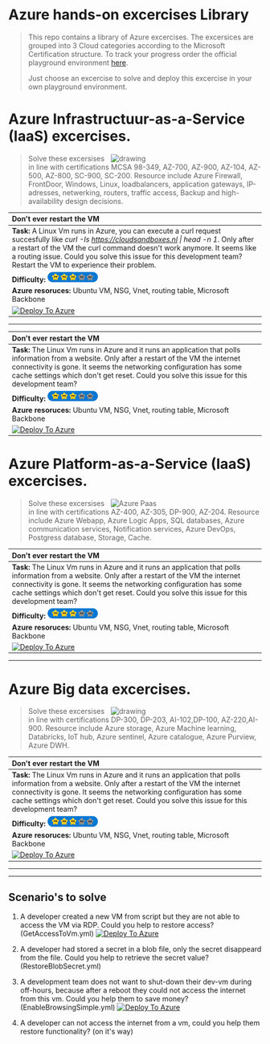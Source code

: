 # Azure hands-on excercises Library
> This repo contains a library of Azure excercises. The excersices are grouped into 3 Cloud categories according to the Microsoft Certification structure. To track your progress order the official playground environment [here](https://cloudsandboxes.nl).
> 
>Just choose an excercise to solve and deploy this excercise in your own playground environment. 
>

# Azure Infrastructuur-as-a-Service (IaaS) excercises. 

> <img align="right" src="https://techcommunity.microsoft.com/t5/image/serverpage/image-id/64174i7A470844233F603A?v=1.0" alt="drawing" width="300"/> Solve these excersises in line with certifications MCSA 98-349, AZ-700, AZ-900, AZ-104, AZ-500, AZ-800, SC-900, SC-200. Resource include Azure Firewall, FrontDoor, Windows, Linux, loadbalancers, application gateways, IP-adresses, netwerking, routers, traffic access, Backup and high-availability design decisions.  
>


| Don't ever restart the VM |
|:---|
|<strong>Task:</strong> A Linux Vm runs in Azure, you can execute a curl request succesfully like *curl -Is https://cloudsandboxes.nl \| head -n 1*. Only after a restart of the VM the curl command doesn't work anymore. It seems like a routing issue. Could you solve this issue for this development team? Restart the VM to experience their problem.  |
|<strong>Difficulty:</strong> <img src="/dashboard-files/3-star-rating.png" alt="difficulty" width="100"/>|
|<strong>Azure resoruces:</strong> Ubuntu VM, NSG, Vnet, routing table, Microsoft Backbone|
|[![Deploy To Azure](https://aka.ms/deploytoazurebutton)](https://portal.azure.com/#create/Microsoft.Template/uri/https%3A%2F%2Fraw.githubusercontent.com%2Fcloudsandboxes%2FAzure-labs%2Fmaster%2Fazure-excercises%2FUnable-to-reboot-vm.json)|

>
----
>
| Don't ever restart the VM |
|:---|
|<strong>Task:</strong> The Linux Vm runs in Azure and it runs an application that polls information from a website. Only after a restart of the VM the internet connectivity is gone. It seems the networking configuration has some cache settings which don't get reset. Could you solve this issue for this development team?|
|<strong>Difficulty:</strong> <img src="/dashboard-files/3-star-rating.png" alt="difficulty" width="100"/>|
|<strong>Azure resoruces:</strong> Ubuntu VM, NSG, Vnet, routing table, Microsoft Backbone|
|[![Deploy To Azure](https://aka.ms/deploytoazurebutton)](https://portal.azure.com/#create/Microsoft.Template/uri/https%3A%2F%2Fraw.githubusercontent.com%2Fcloudsandboxes%2FAzure-labs%2Fmaster%2FUnable-to-reboot-vm.json)|
>

# Azure Platform-as-a-Service (IaaS) excercises. 

> <img align="right" src="https://th.bing.com/th/id/R.16914af340bfb1dd931f203e5f60c1a2?rik=Sx%2fBNlBD0QUS6w&riu=http%3a%2f%2finvolvenevolve.com%2fmedia%2farticulate%2fopen-live-writer-40a9655ef721_9eec-azure-website-application-highly-available-deployment-diagram_2.png&ehk=okOVpIa2%2bwVLO%2fzOGLz9KqgeIPimTJcxTfhsBAdBuCM%3d&risl=&pid=ImgRaw&r=0" alt="Azure Paas" width="300"/> Solve these excersises in line with certifications AZ-400, AZ-305, DP-900, AZ-204. Resource include Azure Webapp, Azure Logic Apps, SQL databases, Azure communication services, Notification services, Azure DevOps, Postgress database, Storage, Cache. 
>


| Don't ever restart the VM |
|:---|
|<strong>Task:</strong> The Linux Vm runs in Azure and it runs an application that polls information from a website. Only after a restart of the VM the internet connectivity is gone. It seems the networking configuration has some cache settings which don't get reset. Could you solve this issue for this development team?|
|<strong>Difficulty:</strong> <img src="/dashboard-files/3-star-rating.png" alt="difficulty" width="100"/>|
|<strong>Azure resoruces:</strong> Ubuntu VM, NSG, Vnet, routing table, Microsoft Backbone|
|[![Deploy To Azure](https://aka.ms/deploytoazurebutton)](https%3A%2F%2Fraw.githubusercontent.com%2Fcloudsandboxes%2FAzure-labs%2Fmaster%2FEnableBrowsingSimple.yml)|
>
----

# Azure Big data excercises. 

> <img align="right" src="https://siteprod-s3-cdn.kyligence.io/2020/01/KC-Azure-Arch-Website.png" alt="drawing" width="300"/> Solve these excersises in line with certifications DP-300, DP-203, AI-102,DP-100, AZ-220,AI-900. Resource include Azure storage, Azure Machine learning, Databricks, IoT hub, Azure sentinel, Azure catalogue, Azure Purview, Azure DWH.  
>


| Don't ever restart the VM |
|:---|
|<strong>Task:</strong> The Linux Vm runs in Azure and it runs an application that polls information from a website. Only after a restart of the VM the internet connectivity is gone. It seems the networking configuration has some cache settings which don't get reset. Could you solve this issue for this development team?|
|<strong>Difficulty:</strong> <img src="/dashboard-files/3-star-rating.png" alt="difficulty" width="100"/>|
|<strong>Azure resoruces:</strong> Ubuntu VM, NSG, Vnet, routing table, Microsoft Backbone|
|[![Deploy To Azure](https://aka.ms/deploytoazurebutton)](https%3A%2F%2Fraw.githubusercontent.com%2Fcloudsandboxes%2FAzure-labs%2Fmaster%2FEnableBrowsingSimple.yml)|
>
----




---
Scenario's to solve 
---
1) A developer created a new VM from script but they are not able to access the VM via RDP. Could you help to restore access? (GetAccessToVm.yml)
[![Deploy To Azure](https://aka.ms/deploytoazurebutton)](https%3A%2F%2Fraw.githubusercontent.com%2Fcloudsandboxes%2FAzure-labs%2Fmaster%2FEnableBrowsingSimple.yml)

2) A developer had stored a secret in a blob file, only the secret disappeard from the file. Could you help to retrieve the secret value? (RestoreBlobSecret.yml) 
3) A development team does not want to shut-down their dev-vm during off-hours, because after a reboot they could not access the internet from this vm. Could you help them to save money?  (EnableBrowsingSimple.yml) 
[![Deploy To Azure](https://aka.ms/deploytoazurebutton)](https://portal.azure.com/#create/Microsoft.Template/uri/https%3A%2F%2Fraw.githubusercontent.com%2Fcloudsandboxes%2FAzure-labs%2Fmaster%2FUnable-to-reboot-vm.json)



5) A developer can not access the internet from a vm, could you help them restore functionality? (on it's way)  



